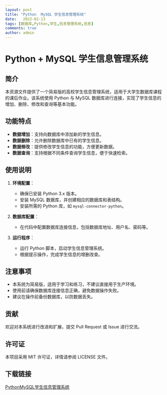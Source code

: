 ```yaml
---
layout: post
title: "Python  MySQL 学生信息管理系统"
date:   2022-02-13
tags: [数据库,Python,学生,信息管理系统,信息]
comments: true
author: admin
---
```

# Python + MySQL 学生信息管理系统

## 简介

本资源文件提供了一个简易版的高校学生信息管理系统，适用于大学生数据库课程的课后作业。该系统使用 Python 与 MySQL 数据库进行连接，实现了学生信息的增加、删除、修改和查询等基本功能。

## 功能特点

- **数据增加**：支持向数据库中添加新的学生信息。
- **数据删除**：允许删除数据库中已有的学生信息。
- **数据修改**：提供修改学生信息的功能，方便更新数据。
- **数据查询**：支持根据不同条件查询学生信息，便于快速检索。

## 使用说明

1. **环境配置**：
   - 确保已安装 Python 3.x 版本。
   - 安装 MySQL 数据库，并创建相应的数据库和表结构。
   - 安装所需的 Python 库，如 `mysql-connector-python`。

2. **数据库配置**：
   - 在代码中配置数据库连接信息，包括数据库地址、用户名、密码等。

3. **运行程序**：
   - 运行 Python 脚本，启动学生信息管理系统。
   - 根据提示操作，完成学生信息的增删改查。

## 注意事项

- 本系统为简易版，适用于学习和练习，不建议直接用于生产环境。
- 使用前请确保数据库连接信息正确，避免数据操作失败。
- 建议在操作前备份数据库，以防数据丢失。

## 贡献

欢迎对本系统进行改进和扩展，提交 Pull Request 或 Issue 进行交流。

## 许可证

本项目采用 MIT 许可证，详情请参阅 LICENSE 文件。

## 下载链接

[PythonMySQL学生信息管理系统](https://pan.quark.cn/s/22e3ebf76121)